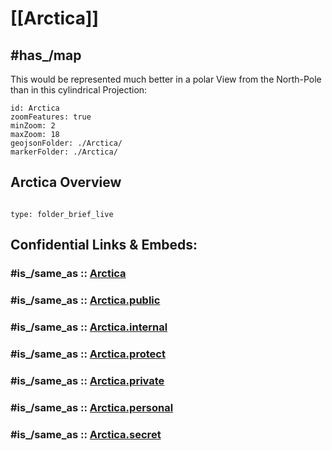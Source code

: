 # [[Arctica]]

## #has_/map 

This would be represented much better in a polar View from the North-Pole
than in this cylindrical Projection:

```leaflet
id: Arctica
zoomFeatures: true 
minZoom: 2 
maxZoom: 18
geojsonFolder: ./Arctica/
markerFolder: ./Arctica/
```

## Arctica Overview

```folderv
```

```ccard
type: folder_brief_live
```
 


## Confidential Links & Embeds: 

### #is_/same_as :: [Arctica](/_Standards/Earth/Continent/Arctica.md) 

### #is_/same_as :: [Arctica.public](/_public/Earth/Continent/Arctica.public.md) 

### #is_/same_as :: [Arctica.internal](/_internal/Earth/Continent/Arctica.internal.md) 

### #is_/same_as :: [Arctica.protect](/_protect/Earth/Continent/Arctica.protect.md) 

### #is_/same_as :: [Arctica.private](/_private/Earth/Continent/Arctica.private.md) 

### #is_/same_as :: [Arctica.personal](/_personal/Earth/Continent/Arctica.personal.md) 

### #is_/same_as :: [Arctica.secret](/_secret/Earth/Continent/Arctica.secret.md)


